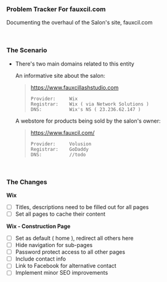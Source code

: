 ### Problem Tracker For fauxcil.com

Documenting the overhaul of the Salon's site, fauxcil.com

<br>

### The Scenario

- There's two main domains related to this entity

    An informative site about the salon:
    > https://www.fauxcillashstudio.com
    > ```
    > Provider:     Wix
    > Registrar:    Wix ( via Network Solutions )
    > DNS:          Wix's NS ( 23.236.62.147 )
    > ```

    A webstore for products being sold by the salon's owner:
    > https://www.fauxcil.com/
    > ```
    > Provider:     Volusion
    > Registrar:    GoDaddy
    > DNS:          //todo
    > ```

<br>

### The Changes

<b>Wix</b>
- [ ] Titles, descriptions need to be filled out for all pages
- [ ] Set all pages to cache their content

<b>Wix - Construction Page</b>
- [ ] Set as default ( home ), redirect all others here
- [ ] Hide navigation for sub-pages
- [ ] Password protect access to all other pages
- [ ] Include contact info
- [ ] Link to Facebook for alternative contact
- [ ] Implement minor SEO improvements
